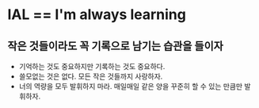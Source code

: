# IAL == I'm always learning

## 작은 것들이라도 꼭 기록으로 남기는 습관을 들이자

- 기억하는 것도 중요하지만 기록하는 것도 중요하다.
- 쓸모없는 것은 없다. 모든 작은 것들까지 사랑하자.
- 너의 역량을 모두 발휘하지 마라. 매일매일 같은 양을 꾸준히 할 수 있는 만큼만 발휘하자.
